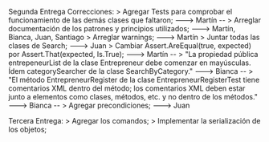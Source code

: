 Segunda Entrega Correcciones:
    > Agregar Tests para comprobar el funcionamiento de las demás clases que faltaron; ---> Martín --
    > Arreglar documentación de los patrones y principios utilizados; ---> Martín, Bianca, Juan, Santiago
    > Arreglar warnings;  ---> Martín
    > Juntar todas las clases de Search; ---> Juan
    > Cambiar Assert.AreEqual(true, expected) por Assert.That(expected, Is.True); ---> Martín --
    > "La propiedad pública entrepeneurList de la clase Entrepreneur debe comenzar en mayúsculas. Ídem categorySearcher de la clase SearchByCategory." ---> Bianca --
    > "El método EntrepreneurRegister de la clase EntrepreneurRegisterTest tiene comentarios XML dentro del método; los comentarios XML deben estar junto a elementos como clases, métodos, etc. y no dentro de los métodos."   ---> Bianca --
    > Agregar precondiciones; ---> Juan




Tercera Entrega:
    > Agregar los comandos; 
    > Implementar la serialización de los objetos;
